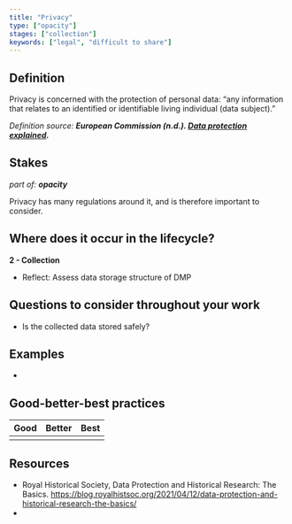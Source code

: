 ```yaml
---
title: "Privacy"
type: ["opacity"]
stages: ["collection"]
keywords: ["legal", "difficult to share"]
---
```


## Definition
Privacy is concerned with the protection of personal data: “any information that relates to an identified or identifiable living individual (data subject).”
 
_Definition source: **European Commission (n.d.). [Data protection explained](https://commission.europa.eu/law/law-topic/data-protection/data-protection-explained_en).**_

## Stakes
_part of: **opacity**_

Privacy has many regulations around it, and is therefore important to consider.  
  

## Where does it occur in the lifecycle?

**2 - Collection**
- Reflect: Assess data storage structure of DMP

## Questions to consider throughout your work
- Is the collected data stored safely?

## Examples
-

## Good-better-best practices

| Good | Better | Best|
|---|---|---|
| | | | 


## Resources
- Royal Historical Society, Data Protection and Historical Research: The Basics. https://blog.royalhistsoc.org/2021/04/12/data-protection-and-historical-research-the-basics/
- 
